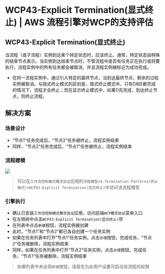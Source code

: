 # WCP43-Explicit Termination(显式终止) | AWS 流程引擎对WCP的支持评估

## WCP43-Explicit Termination(显式终止)

当流程（或子流程）实例到达某个特定状态时，应该终止。通常，特定状态由特殊的结束节点表示。当实例到达结束节点时，不管流程中是否有任务正在执行或将要执行，流程实例中的所有任务都会被取消，并且流程实例被标记为成功完成。

  * 在同一流程实例中，通过引入特定的最终节点，当到达最终节点，剩余的过程实例被取消。与隐式终止模式的区别是，隐式终止模式中，只有D和E都完成的情况下，流程才会终止；而在显示终止模式中，如果D先完成，到达终止节点，则终止流程。

## 解决方案

### 场景设计

  * “节点1”任务完成后，“节点2”任务被终止，流程实例结束
  * 同样，“节点2”任务完成后，“节点1”任务被终止，流程实例结束

### 流程建模

![](https://docs.awspaas.com/reference-guide/aws-paas-wcp-reference-guide/part4/wcp43-process-model.png)

> 可以在`工作流控制模式概念验证`应用的`流程模型>4.Termination Patterns(终止模式)>WCP43-Explicit Termination(显式终止)`中访问该流程模型

### 引擎执行

  * 确认已安装`工作流控制模式概念验证`应用，访问前端`WCP概念验证`菜单入口
  * 在左侧树中点击`WCP43-Explicit Termination(显式终止)`项
  * 在列表中点击`新建`按钮，流程实例被创建
  * 此时，“节点1”和“节点2”都已各自创建一个任务实例
  * 如果在任务列表中打开“节点1”任务实例，点击`办理`按钮，完成任务，“节点2”任务被删除，流程实例结束
  * 同样，如果在任务列表中打开“节点2”任务实例，点击`办理`按钮，完成任务，“节点1”任务被删除，流程实例结束

> 如果列表中未出现`新建`按钮，请首先为此用户设置可启动该流程的权限